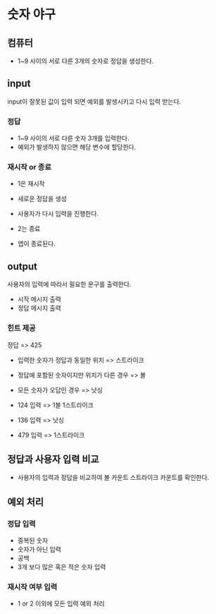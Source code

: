 # 숫자 야구

## 컴퓨터

- 1~9 사이의 서로 다른 3개의 숫자로 정답을 생성한다.

## input

input이 잘못된 값이 입력 되면 예외를 발생시키고 다시 입력 받는다.

### 정답

- 1~9 사이의 서로 다른 숫자 3개를 입력한다.
- 예외가 발생하지 않으면 해당 변수에 할당한다.

### 재시작 or 종료

- 1은 재시작
- 새로운 정답을 생성
- 사용자가 다시 입력을 진행한다.

- 2는 종료
- 앱이 종료된다.

## output

사용자의 입력에 따라서 필요한 문구를 출력한다.

- 시작 메시지 출력
- 정답 메시지 출력

### 힌트 제공

정답 => 425

- 입력한 숫자가 정답과 동일한 위치 => 스트라이크
- 정답에 포함된 숫자이지만 위치가 다른 경우 => 볼
- 모든 숫자가 오답인 경우 => 낫싱

- 124 입력 => 1볼 1스트라이크
- 136 입력 => 낫싱
- 479 입력 => 1스트라이크

## 정답과 사용자 입력 비교

- 사용자의 입력과 정답을 비교하여 볼 카운트 스트라이크 카운트를 확인한다.

## 예외 처리

### 정답 입력

- 중복된 숫자
- 숫자가 아닌 입력
- 공백
- 3개 보다 많은 혹은 적은 숫자 입력

### 재시작 여부 입력

- 1 or 2 이외에 모든 입력 예외 처리
